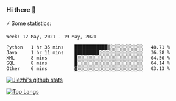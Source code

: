 ### Hi there 👋

⚡ Some statistics:

<!--START_SECTION:waka-->
```text
Week: 12 May, 2021 - 19 May, 2021

Python   1 hr 35 mins    ████████████▒░░░░░░░░░░░░   48.71 % 
Java     1 hr 11 mins    █████████░░░░░░░░░░░░░░░░   36.28 % 
XML      8 mins          █░░░░░░░░░░░░░░░░░░░░░░░░   04.50 % 
SQL      8 mins          █░░░░░░░░░░░░░░░░░░░░░░░░   04.14 % 
Other    6 mins          ▓░░░░░░░░░░░░░░░░░░░░░░░░   03.13 % 
```
<!--END_SECTION:waka-->

[![Jiezhi's github stats](https://github-readme-stats.vercel.app/api?username=Jiezhi&show_icons=true)](https://github.com/Jiezhi/github-readme-stats)

[![Top Langs](https://github-readme-stats.vercel.app/api/top-langs/?username=Jiezhi&hide=javascript,html)](https://github.com/Jiezhi/github-readme-stats)
<!--
**Jiezhi/Jiezhi** is a ✨ _special_ ✨ repository because its `README.md` (this file) appears on your GitHub profile.

Here are some ideas to get you started:

- 🔭 I’m currently working on ...
- 🌱 I’m currently learning ...
- 👯 I’m looking to collaborate on ...
- 🤔 I’m looking for help with ...
- 💬 Ask me about ...
- 📫 How to reach me: ...
- 😄 Pronouns: ...
- ⚡ Fun fact: ...
-->


